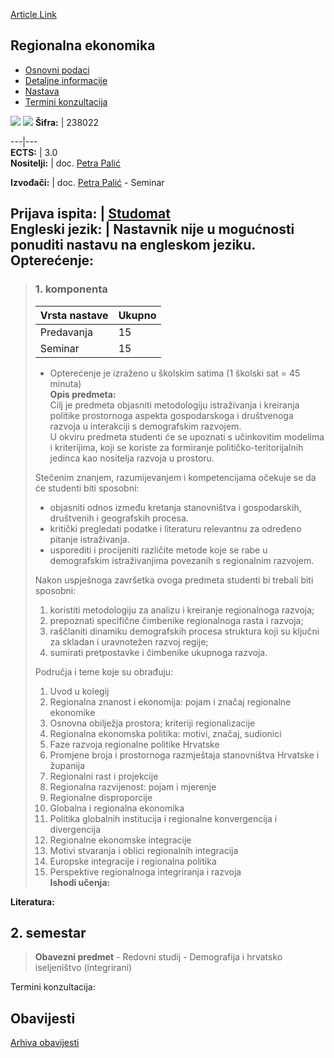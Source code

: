 [Article Link](https://www.fhs.hr/predmet/regeko)

## Regionalna ekonomika
  * [Osnovni podaci](https://www.fhs.hr/predmet/regeko#v1id-523816_544595_1_0 "Osnovni podaci")
  * [Detaljne informacije](https://www.fhs.hr/predmet/regeko#v1id-523816_544595_1_1 "Detaljne informacije")
  * [Nastava](https://www.fhs.hr/predmet/regeko#v1id-523816_544595_1_2 "Nastava")
  * [Termini konzultacija](https://www.fhs.hr/predmet/regeko#v1id-523816_544595_1_3 "Termini konzultacija")


[![](https://www.fhs.hr/img/flags/gif/hr.gif)](https://www.fhs.hr/predmet/regeko) [![](https://www.fhs.hr/img/flags/gif/gb.gif)](https://www.fhs.hr/en/course/regeco)
**Šifra:** |  238022  
  
---|---  
**ECTS:** |  3.0   
**Nositelji:** |  doc. [Petra Palić](https://www.fhs.hr/djelatnik/petra.palic)   
  
**Izvođači:** |  doc. [Petra Palić](https://www.fhs.hr/djelatnik/petra.palic) - Seminar  
  
**Prijava ispita:** |  [Studomat](http://www.isvu.hr/studomat)  
**Engleski jezik:** |  Nastavnik nije u mogućnosti ponuditi nastavu na engleskom jeziku.   
**Opterećenje:**  
---  
> ### 1. komponenta
> | Vrsta nastave | Ukupno  
> ---|---  
> Predavanja | 15  
> Seminar | 15  
> * Opterećenje je izraženo u školskim satima (1 školski sat = 45 minuta)   
**Opis predmeta:**  
> Cilj je predmeta objasniti metodologiju istraživanja i kreiranja politike prostornoga aspekta gospodarskoga i društvenoga razvoja u interakciji s demografskim razvojem.   
>  U okviru predmeta studenti će se upoznati s učinkovitim modelima i kriterijima, koji se koriste za formiranje političko-teritorijalnih jedinca kao nositelja razvoja u prostoru.  
>    
>  Stečenim znanjem, razumijevanjem i kompetencijama očekuje se da će studenti biti sposobni:  
>  - objasniti odnos između kretanja stanovništva i gospodarskih, društvenih i geografskih procesa.  
>  - kritički pregledati podatke i literaturu relevantnu za određeno pitanje istraživanja.  
>  - usporediti i procijeniti različite metode koje se rabe u demografskim istraživanjima povezanih s regionalnim razvojem.  
>    
>  Nakon uspješnoga završetka ovoga predmeta studenti bi trebali biti sposobni:  
>  1. koristiti metodologiju za analizu i kreiranje regionalnoga razvoja;   
>  2. prepoznati specifične čimbenike regionalnoga rasta i razvoja;  
>  3. raščlaniti dinamiku demografskih procesa struktura koji su ključni za skladan i uravnotežen razvoj regije;   
>  4. sumirati pretpostavke i čimbenike ukupnoga razvoja.  
>    
>  Područja i teme koje su obrađuju:   
>  1. Uvod u kolegij  
>  2. Regionalna znanost i ekonomija: pojam i značaj regionalne ekonomike  
>  3. Osnovna obilježja prostora; kriteriji regionalizacije   
>  4. Regionalna ekonomska politika: motivi, značaj, sudionici  
>  5. Faze razvoja regionalne politike Hrvatske  
>  6. Promjene broja i prostornoga razmještaja stanovništva Hrvatske i županija  
>  7. Regionalni rast i projekcije  
>  8. Regionalna razvijenost: pojam i mjerenje  
>  9. Regionalne disproporcije  
>  10. Globalna i regionalna ekonomika  
>  11. Politika globalnih institucija i regionalne konvergencija i divergencija  
>  12. Regionalne ekonomske integracije  
>  13. Motivi stvaranja i oblici regionalnih integracija  
>  14. Europske integracije i regionalna politika  
>  15. Perspektive regionalnoga integriranja i razvoja  
**Ishodi učenja:**  

  
**Literatura:**  

  
**2. semestar**  
---  
> **Obavezni predmet** - Redovni studij - Demografija i hrvatsko iseljeništvo (integrirani)  
>   
Termini konzultacija: 


## Obavijesti
[Arhiva obavijesti](https://www.fhs.hr/predmet/regeko?@=21j11#news_122179 "Arhiva obavijesti")
